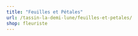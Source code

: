 ```yaml
---
title: "Feuilles et Pétales"
url: /tassin-la-demi-lune/feuilles-et-petales/
shop: fleuriste
---
```

